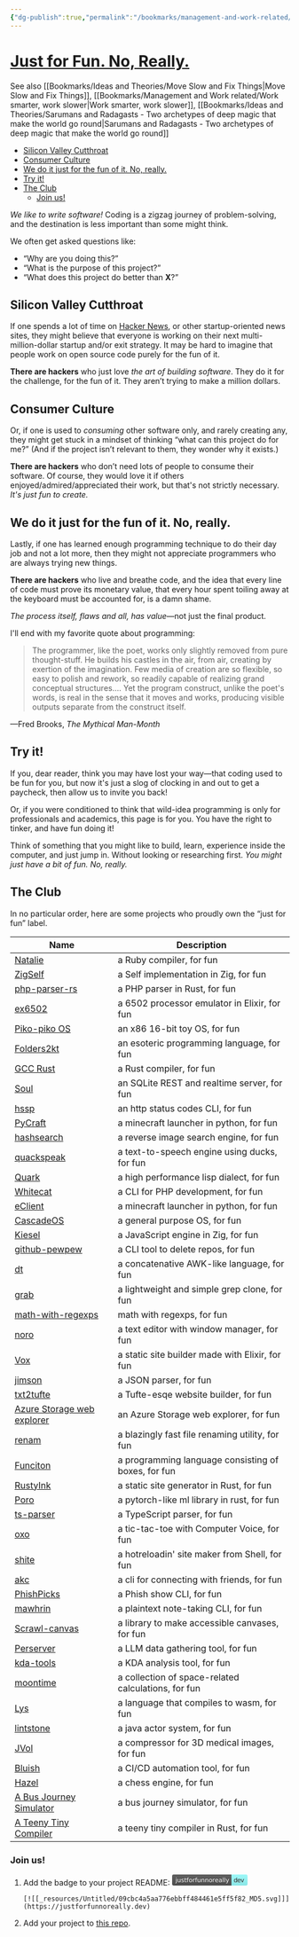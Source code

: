 ```yaml
---
{"dg-publish":true,"permalink":"/bookmarks/management-and-work-related/just-for-fun-no-really/","tags":["dev","ethics","halloffame","lifehack","opensource","software"]}
---
```



# [Just for Fun. No, Really.](https://justforfunnoreally.dev/)

See also [[Bookmarks/Ideas and Theories/Move Slow and Fix Things\|Move Slow and Fix Things]], [[Bookmarks/Management and Work related/Work smarter, work slower\|Work smarter, work slower]], [[Bookmarks/Ideas and Theories/Sarumans and Radagasts - Two archetypes of deep magic that make the world go round\|Sarumans and Radagasts - Two archetypes of deep magic that make the world go round]]

- [Silicon Valley Cutthroat]()
- [Consumer Culture]()
- [We do it just for the fun of it. No, really.]()
- [Try it!]()
- [The Club]()
  - [Join us!]()

_We like to write software!_ Coding is a zigzag journey of problem-solving, and the destination is less important than some might think.

We often get asked questions like:

- “Why are you doing this?”
- “What is the purpose of this project?”
- “What does this project do better than **X**?”

## Silicon Valley Cutthroat

If one spends a lot of time on [Hacker News](https://news.ycombinator.com), or other startup-oriented news sites, they might believe that everyone is working on their next multi-million-dollar startup and/or exit strategy. It may be hard to imagine that people work on open source code purely for the fun of it.

**There are hackers** who just love _the art of building software_. They do it for the challenge, for the fun of it. They aren’t trying to make a million dollars.

## Consumer Culture

Or, if one is used to _consuming_ other software only, and rarely creating any, they might get stuck in a mindset of thinking “what can this project do for me?” (And if the project isn’t relevant to them, they wonder why it exists.)

**There are hackers** who don’t need lots of people to consume their software. Of course, they would love it if others enjoyed/admired/appreciated their work, but that's not strictly necessary. _It's just fun to create._

## We do it just for the fun of it. No, really.

Lastly, if one has learned enough programming technique to do their day job and not a lot more, then they might not appreciate programmers who are always trying new things.

**There are hackers** who live and breathe code, and the idea that every line of code must prove its monetary value, that every hour spent toiling away at the keyboard must be accounted for, is a damn shame.

_The process itself, flaws and all, has value_—not just the final product.

I'll end with my favorite quote about programming:

> The programmer, like the poet, works only slightly removed from pure thought-stuff. He builds his castles in the air, from air, creating by exertion of the imagination. Few media of creation are so flexible, so easy to polish and rework, so readily capable of realizing grand conceptual structures.... Yet the program construct, unlike the poet's words, is real in the sense that it moves and works, producing visible outputs separate from the construct itself.

—Fred Brooks, _The Mythical Man-Month_

## Try it!

If you, dear reader, think you may have lost your way—that coding used to be fun for you, but now it's just a slog of clocking in and out to get a paycheck, then allow us to invite you back!

Or, if you were conditioned to think that wild-idea programming is only for professionals and academics, this page is for you. You have the right to tinker, and have fun doing it!

Think of something that you might like to build, learn, experience inside the computer, and just jump in. Without looking or researching first. _You might just have a bit of fun. No, really._

## The Club

In no particular order, here are some projects who proudly own the “just for fun” label.

| Name                                                                            | Description                                         |
| ------------------------------------------------------------------------------- | --------------------------------------------------- |
| [Natalie](https://github.com/natalie-lang/natalie)                              | a Ruby compiler, for fun                            |
| [ZigSelf](https://github.com/sin-ack/zigself)                                   | a Self implementation in Zig, for fun               |
| [php-parser-rs](https://github.com/ryangjchandler/php-parser-rs)                | a PHP parser in Rust, for fun                       |
| [ex6502](https://github.com/geolessel/ex6502)                                   | a 6502 processor emulator in Elixir, for fun        |
| [Piko-piko OS](https://github.com/RechieKho/piko-piko)                          | an x86 16-bit toy OS, for fun                       |
| [Folders2kt](https://github.com/Foso/Folders2kt)                                | an esoteric programming language, for fun           |
| [GCC Rust](https://github.com/Rust-GCC/gccrs)                                   | a Rust compiler, for fun                            |
| [Soul](https://github.com/thevahidal/soul)                                      | an SQLite REST and realtime server, for fun         |
| [hssp](https://github.com/sterchelen/hssp)                                      | an http status codes CLI, for fun                   |
| [PyCraft](https://github.com/shasankp000/PyCraft)                               | a minecraft launcher in python, for fun             |
| [hashsearch](https://github.com/burntcarrot/hashsearch)                         | a reverse image search engine, for fun              |
| [quackspeak](https://github.com/burntcarrot/quackspeak)                         | a text-to-speech engine using ducks, for fun        |
| [Quark](https://git.sr.ht/~hanna/quark)                                         | a high performance lisp dialect, for fun            |
| [Whitecat](https://github.com/Trusted97/whitecat)                               | a CLI for PHP development, for fun                  |
| [eClient](https://github.com/v-pun215/eClient)                                  | a minecraft launcher in python, for fun             |
| [CascadeOS](https://github.com/CascadeOS/CascadeOS)                             | a general purpose OS, for fun                       |
| [Kiesel](https://codeberg.org/kiesel-js/kiesel)                                 | a JavaScript engine in Zig, for fun                 |
| [github-pewpew](https://adrianmato.com/pewpew)                                  | a CLI tool to delete repos, for fun                 |
| [dt](https://github.com/so-dang-cool/dt)                                        | a concatenative AWK-like language, for fun          |
| [grab](https://github.com/selectiveduplicate/grab)                              | a lightweight and simple grep clone, for fun        |
| [math-with-regexps](https://github.com/fxn/math-with-regexps)                   | math with regexps, for fun                          |
| [noro](https://github.com/yeti0904/noro)                                        | a text editor with window manager, for fun          |
| [Vox](https://github.com/geolessel/vox)                                         | a static site builder made with Elixir, for fun     |
| [jimson](https://github.com/selectiveduplicate/jimson)                          | a JSON parser, for fun                              |
| [txt2tufte](https://github.com/robertchase/txt2tufte)                           | a Tufte-esqe website builder, for fun               |
| [Azure Storage web explorer](https://github.com/sebagomez/azurestorageexplorer) | an Azure Storage web explorer, for fun              |
| [renam](https://codeberg.org/MicroPanda123/renam)                               | a blazingly fast file renaming utility, for fun     |
| [Funciton](https://codeberg.org/Timwi/Funciton)                                 | a programming language consisting of boxes, for fun |
| [RustyInk](https://github.com/arjunkomath/RustyInk)                             | a static site generator in Rust, for fun            |
| [Poro](https://github.com/TuckerBMorgan/poro)                                   | a pytorch-like ml library in rust, for fun          |
| [ts-parser](https://github.com/feathers-studio/ts-parser)                       | a TypeScript parser, for fun                        |
| [oxo](https://github.com/adityaathalye/oxo)                                     | a tic-tac-toe with Computer Voice, for fun          |
| [shite](https://github.com/adityaathalye/shite)                                 | a hotreloadin' site maker from Shell, for fun       |
| [akc](https://github.com/mkermani144/akc)                                       | a cli for connecting with friends, for fun          |
| [PhishPicks](https://github.com/mrdevlar/phishpicks)                            | a Phish show CLI, for fun                           |
| [mawhrin](https://github.com/stvmln86/mawhrin)                                  | a plaintext note-taking CLI, for fun                |
| [Scrawl-canvas](https://github.com/KaliedaRik/Scrawl-canvas)                    | a library to make accessible canvases, for fun      |
| [Perserver](https://github.com/Gogolian/preserver)                              | a LLM data gathering tool, for fun                  |
| [kda-tools](https://github.com/jodavaho/kda-tools)                              | a KDA analysis tool, for fun                        |
| [moontime](https://github.com/jodavaho/moontime)                                | a collection of space-related calculations, for fun |
| [Lys](https://github.com/lys-lang/lys)                                          | a language that compiles to wasm, for fun           |
| [lintstone](https://github.com/paxel/lintstone)                                 | a java actor system, for fun                        |
| [JVol](https://github.com/fepegar/jvol)                                         | a compressor for 3D medical images, for fun         |
| [Bluish](https://github.com/luismedel/bluish)                                   | a CI/CD automation tool, for fun                    |
| [Hazel](https://github.com/jfredett/hazel)                                      | a chess engine, for fun                             |
| [A Bus Journey Simulator](https://github.com/joe-ds/a-bus-journey-simulator)    | a bus journey simulator, for fun                    |
| [A Teeny Tiny Compiler](https://github.com/AshwinSundar/teenytiny)              | a teeny tiny compiler in Rust, for fun              |

### Join us!

1. Add the badge to your project README: [<svg xmlns="http://www.w3.org/2000/svg" xmlns:xlink="http://www.w3.org/1999/xlink" width="136" height="20" role="img" aria-label="justforfunnoreally: dev"><title>justforfunnoreally: dev</title><linearGradient id="s" x2="0" y2="100%"><stop offset="0" stop-color="#bbb" stop-opacity=".1"/><stop offset="1" stop-opacity=".1"/></linearGradient><clipPath id="r"><rect width="136" height="20" rx="3" fill="#fff"/></clipPath><g clip-path="url(#r)"><rect width="107" height="20" fill="#555"/><rect x="107" width="29" height="20" fill="#9ff"/><rect width="136" height="20" fill="url(#s)"/></g><g fill="#fff" text-anchor="middle" font-family="Verdana,Geneva,DejaVu Sans,sans-serif" text-rendering="geometricPrecision" font-size="110"><text aria-hidden="true" x="545" y="150" fill="#010101" fill-opacity=".3" transform="scale(.1)" textLength="970">justforfunnoreally</text><text x="545" y="140" transform="scale(.1)" fill="#fff" textLength="970">justforfunnoreally</text><text aria-hidden="true" x="1205" y="150" fill="#ccc" fill-opacity=".3" transform="scale(.1)" textLength="190">dev</text><text x="1205" y="140" transform="scale(.1)" fill="#333" textLength="190">dev</text></g></svg>](https://justforfunnoreally.dev)

   ```
   [![[_resources/Untitled/09cbc4a5aa776ebbff484461e5ff5f82_MD5.svg]]](https://justforfunnoreally.dev)
   ```

2. Add your project to [this repo](https://github.com/seven1m/justforfunnoreally.dev).
